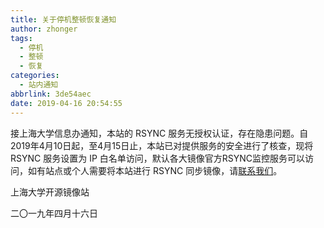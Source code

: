 ```yaml
---
title: 关于停机整顿恢复通知
author: zhonger
tags:
  - 停机
  - 整顿
  - 恢复
categories:
  - 站内通知
abbrlink: 3de54aec
date: 2019-04-16 20:54:55
---
```


接上海大学信息办通知，本站的 RSYNC 服务无授权认证，存在隐患问题。自2019年4月10日起，至4月15日止，本站已对提供服务的安全进行了核查，现将 RSYNC 服务设置为 IP 白名单访问，默认各大镜像官方RSYNC监控服务可以访问，如有站点或个人需要将本站进行 RSYNC 同步镜像，请[联系我们](mailto:osc@oa.shu.edu.cn)。

上海大学开源镜像站

二〇一九年四月十六日